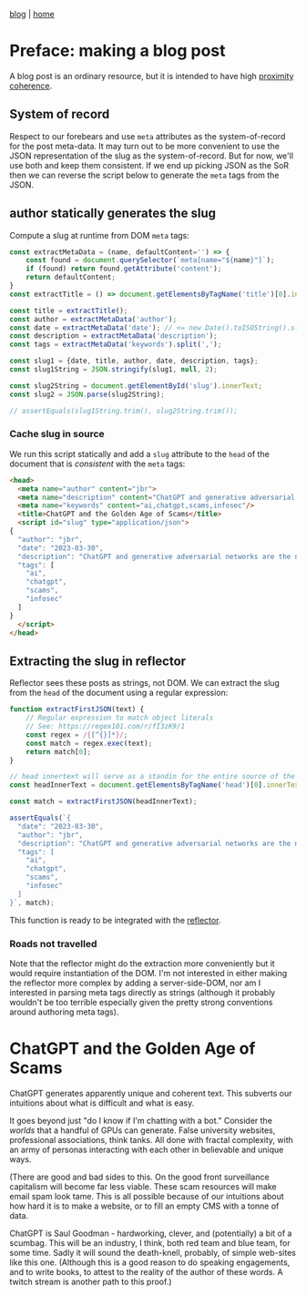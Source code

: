 <!DOCTYPE html>
<head>
  <meta name="author" content="jbr">
  <meta name="description" content="ChatGPT and generative adversarial networks are the new frontier of scams">
  <meta name="keywords" content="ai,chatgpt,scams,infosec"/>
  <meta name="date" content="2023-03-30">
  <title>ChatGPT and the Golden Age of Scams</title>
  <link rel="stylesheet" href="/style.css">

  <!-- if testable: -->
  <link class="testable" id="favicon" rel="icon" type="image/svg+xml" href="data:image/svg+xml,
    <svg xmlns='http://www.w3.org/2000/svg' viewBox='0 0 1 1'>
        <rect width='1' height='1' fill='DodgerBlue' />
    </svg>"
  >
  <script class="testable" src="/testable.js" type="module"></script>

  <!-- if syntax highlighting: -->
  <link class="hljs" rel="stylesheet" href="/kata/highlight.github.css">
  <script class="hljs" type="module">
    import hljs from '/kata/highlight.min.js';
    import javascript from '/kata/highlight.javascript.min.js';
    const d=document, elts = a => d.querySelectorAll(a);
    hljs.registerLanguage('javascript', javascript);
    d.addEventListener('DOMContentLoaded', () =>
      elts('pre code').forEach(block =>
        hljs.highlightElement(block)));
  </script>

  <!-- slug generated from meta tags above during authoring. DO NOT MODIFY -->
  <script id="slug" type="application/json">
{
  "date": "2023-03-30",
  "author": "jbr",
  "description": "ChatGPT and generative adversarial networks are the new frontier of scams",
  "tags": [
    "ai",
    "chatgpt",
    "scams",
    "infosec"
  ]
}
  </script>
</head>

[blog](./index.md) | [home](/)
# Preface: making a blog post
A blog post is an ordinary resource, but it is intended to have high [proximity coherence](https://en.wikipedia.org/wiki/Proximity_coherence).

## System of record
Respect to our forebears and use `meta` attributes as the system-of-record for the post meta-data.
It may turn out to be more convenient to use the JSON representation of the slug as the system-of-record.
But for now, we'll use both and keep them consistent.
If we end up picking JSON as the SoR then we can reverse the script below to generate the `meta` tags from the JSON.

## author statically generates the slug
Compute a slug at runtime from DOM `meta` tags:
```js
const extractMetaData = (name, defaultContent='') => {
    const found = document.querySelector(`meta[name="${name}"]`);
    if (found) return found.getAttribute('content');
    return defaultContent;
}
const extractTitle = () => document.getElementsByTagName('title')[0].innerText;

const title = extractTitle();
const author = extractMetaData('author');
const date = extractMetaData('date'); // <= new Date().toISOString().slice(0, 10)
const description = extractMetaData('description');
const tags = extractMetaData('keywords').split(',');

const slug1 = {date, title, author, date, description, tags};
const slug1String = JSON.stringify(slug1, null, 2);

const slug2String = document.getElementById('slug').innerText;
const slug2 = JSON.parse(slug2String);

// assertEquals(slug1String.trim(), slug2String.trim());
```

### Cache slug in source

We run this script statically and add a `slug` attribute to the `head` of the document that is *consistent* with the `meta` tags:
```html
<head>
  <meta name="author" content="jbr">
  <meta name="description" content="ChatGPT and generative adversarial networks are the new frontier of scams">
  <meta name="keywords" content="ai,chatgpt,scams,infosec"/>
  <title>ChatGPT and the Golden Age of Scams</title>
  <script id="slug" type="application/json">
{
  "author": "jbr",
  "date": "2023-03-30",
  "description": "ChatGPT and generative adversarial networks are the new frontier of scams",
  "tags": [
    "ai",
    "chatgpt",
    "scams",
    "infosec"
  ]
}
  </script>
</head>
```

## Extracting the slug in reflector
Reflector sees these posts as strings, not DOM.
We can extract the slug from the `head` of the document using a regular expression:

```js
function extractFirstJSON(text) {
    // Regular expression to match object literals
    // See: https://regex101.com/r/fI3zK9/1
    const regex = /{[^{}]*}/;
    const match = regex.exec(text);
    return match[0];
}

// head innertext will serve as a standin for the entire source of the file.
const headInnerText = document.getElementsByTagName('head')[0].innerText;

const match = extractFirstJSON(headInnerText);

assertEquals(`{
  "date": "2023-03-30",
  "author": "jbr",
  "description": "ChatGPT and generative adversarial networks are the new frontier of scams",
  "tags": [
    "ai",
    "chatgpt",
    "scams",
    "infosec"
  ]
}`, match);
```
This function is ready to be integrated with the [reflector](/reflector.md).

### Roads not travelled
Note that the reflector might do the extraction more conveniently but it would require instantiation of the DOM. I'm not interested in either making the reflector more complex by adding a server-side-DOM, nor am I interested in parsing meta tags directly as strings (although it probably wouldn't be too terrible especially given the pretty strong conventions around authoring meta tags).




# ChatGPT and the Golden Age of Scams
ChatGPT generates apparently unique and coherent text.
This subverts our intuitions about what is difficult and what is easy.

It goes beyond just "do I know if I'm chatting with a bot."
Consider the *worlds* that a handful of GPUs can generate.
False university websites, professional associations, think tanks.
All done with fractal complexity, with an army of personas interacting with each other in believable and unique ways.

(There are good and bad sides to this. On the good front surveillance capitalism will become far less viable. These scam resources will make email spam look tame. This is all possible because of our intuitions about how hard it is to make a website, or to fill an empty CMS with a tonne of data.

ChatGPT is Saul Goodman - hardworking, clever, and (potentially) a bit of a scumbag.
This will be an industry, I think, both red team and blue team, for some time.
Sadly it will sound the death-knell, probably, of simple web-sites like this one.
(Although this is a good reason to do speaking engagements, and to write books, to attest to the reality of the author of these words. A twitch stream is another path to this proof.)

